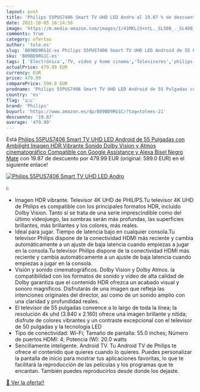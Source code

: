 ```yaml
---
layout: post
title: 'Philips 55PUS7406 Smart TV UHD LED Andro al 19.87 % de descuento'
date: 2021-10-05 16:14:56
image: 'https://m.media-amazon.com/images/I/41MKLiS+ntL._SL500_._SL400_.jpg'
comments: true
category: ofertas
author: 'tole.es'
slug: 'B09BD9RG1C-es Philips 55PUS7406 Smart TV UHD LED Android de 55 Pulgadas...'
sku: 'B09BD9RG1C-es'
tags: [ 'Electrónica','TV, vídeo y home cinema','Televisores','philips','smart','tv', ]
actualPrice: 479.99 EUR
currency: EUR
price: 479.99
comparePrice: 599.0 EUR
prodname: 'Philips 55PUS7406 Smart TV UHD LED Android de 55 Pulgadas con Ambilight  Imagen HDR Vibrante  Sonido Dolby Vision y Atmos cinematográfico  Compatible con Google Assistance y Alexa  Bisel Negro Mate'
country: 'es'
flag: '🇪🇸'
brand: 'Philips'
buyurl: 'https://www.amazon.es/dp/B09BD9RG1C/?tag=tolees-21'
descuento: '19.87'
average: '479.99'
---
```


Está [Philips 55PUS7406 Smart TV UHD LED Android de 55 Pulgadas con Ambilight  Imagen HDR Vibrante  Sonido Dolby Vision y Atmos cinematográfico  Compatible con Google Assistance y Alexa  Bisel Negro Mate](https://www.amazon.es/dp/B09BD9RG1C/?tag=tolees-21) con 19.87 de descuento por 479.99 EUR (original: 599.0 EUR) en el siguiente enlace!

[![Philips 55PUS7406 Smart TV UHD LED Andro](https://m.media-amazon.com/images/I/41MKLiS+ntL._SL500_._SL400_.jpg)](https://www.amazon.es/dp/B09BD9RG1C/?tag=tolees-21)

ℹ️:

- Imagen HDR vibrante. Televisor 4K UHD de PHILIPS.Tu televisor 4K UHD de Philips es compatible con los principales formatos HDR, incluido Dolby Vision. Tanto si se trata de una serie imprescindible como del último videojuego, las sombras serán más profundas, las superficies brillantes, más brillantes y los colores, más reales.
- Ideal para jugar. Tiempo de latencia bajo en cualquier consola.Tu televisor Philips dispone de la conectividad HDMI más reciente y cambia automáticamente a un ajuste de baja latencia cuando empiezas a jugar en la consola.Tu televisor Philips dispone de la conectividad HDMI más reciente y cambia automáticamente a un ajuste de baja latencia cuando empiezas a jugar en la consola.
- Visión y sonido cinematográficos. Dolby Vision y Dolby Atmos. la compatibilidad con los formatos de sonido y vídeo de alta calidad de Dolby garantiza que el contenido HDR ofrezca un acabado visual y sonoro magníficos. Disfrutarás de una imagen que refleja las intenciones originales del director, así como de un sonido amplio con una claridad y profundidad reales.
- El televisor de 55 pulgadas convence a lo largo de toda la línea; la resolución 4k uhd (3.840 x 2.160) ofrece una imagen brillante y nítida; disfrute de colores vibrantes y un contraste excepcional con el televisor de 50 pulgadas y la tecnología LED
- Tipo de conectividad: Wi-Fi; Tamaño de pantalla: 55.0 inches; Número de puertos HDMI: 4; Potencia (W): 20.0 watts
- Sencillamente inteligente. Android TV. Tu Android TV de Philips te ofrece el contenido que quieres cuando lo quieres. Puedes personalizar la pantalla de inicio para mostrar tus aplicaciones favoritas, lo que te facilitará la reproducción de las películas y los programas que te encantan. También puedes reproducirlos desde donde los dejaste.

[🛒 Ver la oferta!!](https://www.amazon.es/dp/B09BD9RG1C/?tag=tolees-21)
